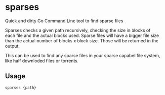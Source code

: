 # sparses
Quick and dirty Go Command Line tool to find sparse files

Sparses checks a given path recursively, checking the size in blocks of each file and the actual blocks used.
Sparse files will have a bigger file size than the actual number of blocks x block size.
Those will be returned in the output.

This can be used to find any sparse files in your sparse capabel file system, like half downloded files or torrents.

## Usage

```
sparses {path}
```
